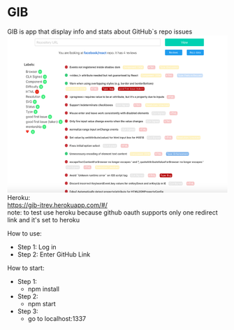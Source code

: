 # GIB

GIB is app that display info and stats about GitHub\`s repo issues
<br />
<img height='360px' src="Screen Shot 2018-06-25 at 2.01.22 PM.png" />
<br />
Heroku:<br />
https://gib-itrev.herokuapp.com/#/ <br />
note: to test use heroku because github oauth supports only one redirect link and it's set to heroku<br />

How to use: <br />
 - Step 1: Log in <br />
 - Step 2: Enter GitHub Link <br />

How to start:<br />
  - Step 1:<br />
    - npm install<br />
  - Step 2:<br />
    - npm start<br />
  - Step 3:<br />
    - go to localhost:1337<br />
